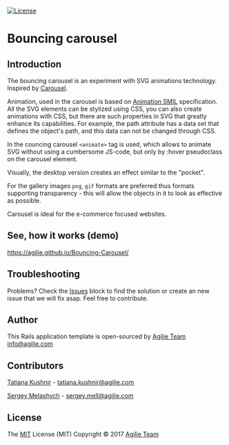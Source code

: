 [![License](https://img.shields.io/github/license/mashape/apistatus.svg)](https://github.com/agilie/Bouncing-Carousel)

# Bouncing carousel

## Introduction

The bouncing carousel is an experiment with SVG animations technology.
Inspired by [Carousel](https://dribbble.com/shots/2637299-Carousel).

Animation, used in the carousel is based on [Animation SMIL](https://developer.mozilla.org/en-US/docs/Web/SVG/SVG_animation_with_SMIL) specification.
All the SVG elements can be stylized using CSS, you can also create animations with CSS, 
but there are such properties in SVG that greatly enhance its capabilities. 
For example, the path attribute has a data set that defines the object's path, 
and this data can not be changed through CSS.

In the councing carousel `<animate>` tag is used, which allows 
to animate SVG without using a cumbersome JS-code, but only by 
:hover pseudoclass on the carousel element.

Visually, the desktop version creates an effect similar to the "pocket".

For the gallery images `png`, `gif` formats are preferred thus formats supporting 
transparency - this will allow the objects in it to look as effective as possible.

Carousel is ideal for the e-commerce focused websites.

## See, how it works (demo)

https://agilie.github.io/Bouncing-Carousel/

## Troubleshooting
Problems? Check the [Issues](https://github.com/agilie/Bouncing-Carousel/issues) block 
to find the solution or create an new issue that we will fix asap. Feel free to contribute.

## Author
This Rails application template is open-sourced by [Agilie Team](https://www.agilie.com) <info@agilie.com>

## Contributors
[Tatiana Kushnir](https://github.com/tatiana-kushnir-89) - <tatiana.kushnir@agilie.com>

[Sergey Melashych](https://github.com/SergeyMell) - <sergey.mell@agilie.com>

## License
The [MIT](LICENSE.MD) License (MIT) Copyright © 2017 [Agilie Team](https://www.agilie.com)
